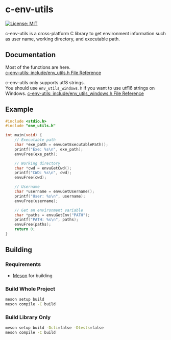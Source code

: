 # c-env-utils

[![License: MIT](https://img.shields.io/badge/License-MIT-yellow.svg)](https://opensource.org/licenses/MIT)

c-env-utils is a cross-platform C library to get environment information such as user name, working directory, and executable path.

## Documentation

Most of the functions are here.  
[c-env-utils: include/env_utils.h File Reference](https://matyalatte.github.io/c-env-utils/env__utils_8h.html)  

c-env-utils only supports utf8 strings.  
You should use `env_utils_windows.h` if you want to use utf16 strings on Windows.
[c-env-utils: include/env_utils_windows.h File Reference](https://matyalatte.github.io/c-env-utils/env__utils__windows_8h.html)  

## Example

```c
#include <stdio.h>
#include "env_utils.h"

int main(void) {
    // Executable path
    char *exe_path = envuGetExecutablePath();
    printf("Exe: %s\n", exe_path);
    envuFree(exe_path);

    // Working directory
    char *cwd = envuGetCwd();
    printf("CWD: %s\n", cwd);
    envuFree(cwd);

    // Username
    char *username = envuGetUsername();
    printf("User: %s\n", username);
    envuFree(username);

    // Get an environment variable
    char *paths = envuGetEnv("PATH");
    printf("PATH: %s\n", paths);
    envuFree(paths);
    return 0;
}
```

## Building

### Requirements

- [Meson](https://mesonbuild.com/) for building

### Build Whole Project

```bash
meson setup build
meson compile -C build
```

### Build Library Only

```bash
meson setup build -Dcli=false -Dtests=false
meson compile -C build
```
